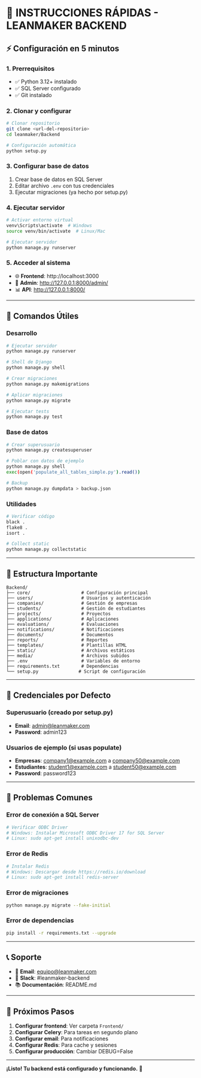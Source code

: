 # 🚀 INSTRUCCIONES RÁPIDAS - LEANMAKER BACKEND

## ⚡ Configuración en 5 minutos

### 1. Prerrequisitos
- ✅ Python 3.12+ instalado
- ✅ SQL Server configurado
- ✅ Git instalado

### 2. Clonar y configurar
```bash
# Clonar repositorio
git clone <url-del-repositorio>
cd leanmaker/Backend

# Configuración automática
python setup.py
```

### 3. Configurar base de datos
1. Crear base de datos en SQL Server
2. Editar archivo `.env` con tus credenciales
3. Ejecutar migraciones (ya hecho por setup.py)

### 4. Ejecutar servidor
```bash
# Activar entorno virtual
venv\Scripts\activate  # Windows
source venv/bin/activate  # Linux/Mac

# Ejecutar servidor
python manage.py runserver
```

### 5. Acceder al sistema
- 🌐 **Frontend**: http://localhost:3000
- 🔧 **Admin**: http://127.0.0.1:8000/admin/
- 📊 **API**: http://127.0.0.1:8000/

---

## 🔧 Comandos Útiles

### Desarrollo
```bash
# Ejecutar servidor
python manage.py runserver

# Shell de Django
python manage.py shell

# Crear migraciones
python manage.py makemigrations

# Aplicar migraciones
python manage.py migrate

# Ejecutar tests
python manage.py test
```

### Base de datos
```bash
# Crear superusuario
python manage.py createsuperuser

# Poblar con datos de ejemplo
python manage.py shell
exec(open('populate_all_tables_simple.py').read())

# Backup
python manage.py dumpdata > backup.json
```

### Utilidades
```bash
# Verificar código
black .
flake8 .
isort .

# Collect static
python manage.py collectstatic
```

---

## 📁 Estructura Importante

```
Backend/
├── core/                   # Configuración principal
├── users/                  # Usuarios y autenticación
├── companies/              # Gestión de empresas
├── students/               # Gestión de estudiantes
├── projects/               # Proyectos
├── applications/           # Aplicaciones
├── evaluations/            # Evaluaciones
├── notifications/          # Notificaciones
├── documents/              # Documentos
├── reports/                # Reportes
├── templates/              # Plantillas HTML
├── static/                 # Archivos estáticos
├── media/                  # Archivos subidos
├── .env                    # Variables de entorno
├── requirements.txt        # Dependencias
└── setup.py               # Script de configuración
```

---

## 🔐 Credenciales por Defecto

### Superusuario (creado por setup.py)
- **Email**: admin@leanmaker.com
- **Password**: admin123

### Usuarios de ejemplo (si usas populate)
- **Empresas**: company1@example.com a company50@example.com
- **Estudiantes**: student1@example.com a student50@example.com
- **Password**: password123

---

## 🐛 Problemas Comunes

### Error de conexión a SQL Server
```bash
# Verificar ODBC Driver
# Windows: Instalar Microsoft ODBC Driver 17 for SQL Server
# Linux: sudo apt-get install unixodbc-dev
```

### Error de Redis
```bash
# Instalar Redis
# Windows: Descargar desde https://redis.io/download
# Linux: sudo apt-get install redis-server
```

### Error de migraciones
```bash
python manage.py migrate --fake-initial
```

### Error de dependencias
```bash
pip install -r requirements.txt --upgrade
```

---

## 📞 Soporte

- 📧 **Email**: equipo@leanmaker.com
- 💬 **Slack**: #leanmaker-backend
- 📚 **Documentación**: README.md

---

## 🎯 Próximos Pasos

1. **Configurar frontend**: Ver carpeta `Frontend/`
2. **Configurar Celery**: Para tareas en segundo plano
3. **Configurar email**: Para notificaciones
4. **Configurar Redis**: Para cache y sesiones
5. **Configurar producción**: Cambiar DEBUG=False

---

**¡Listo! Tu backend está configurado y funcionando.** 🎉 